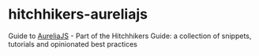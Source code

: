 # hitchhikers-aureliajs
Guide to [AureliaJS](http://aurelia.io) - Part of the Hitchhikers Guide: a collection of snippets, tutorials and opinionated best practices

